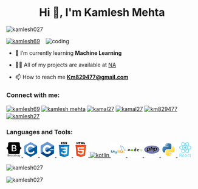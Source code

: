 <h1 align="center">Hi 👋, I'm Kamlesh Mehta</h1>
<p align="left"> <img src="https://komarev.com/ghpvc/?username=kamlesh027&label=Profile%20views&color=0e75b6&style=flat" alt="kamlesh027" /> </p>
<img align="right" alt="coding" width="400" src="image(https://github.com/Kamlesh027/Kamlesh027/assets/125842881/81271ac1-287e-4bbf-88eb-f3054fb6c3c8)
">

<p align="left"> <a href="https://twitter.com/kamlesh69" target="blank"><img src="https://img.shields.io/twitter/follow/kamlesh69?logo=twitter&style=for-the-badge" alt="kamlesh69" /></a> </p>

- 🌱 I’m currently learning **Machine Learning**

- 👨‍💻 All of my projects are available at [NA](NA)

- 📫 How to reach me **Km829477@gmail.com**

<h3 align="left">Connect with me:</h3>
<p align="left">
<a href="https://twitter.com/kamlesh69" target="blank"><img align="center" src="https://raw.githubusercontent.com/rahuldkjain/github-profile-readme-generator/master/src/images/icons/Social/twitter.svg" alt="kamlesh69" height="30" width="40" /></a>
<a href="https://linkedin.com/in/kamlesh mehta" target="blank"><img align="center" src="https://raw.githubusercontent.com/rahuldkjain/github-profile-readme-generator/master/src/images/icons/Social/linked-in-alt.svg" alt="kamlesh mehta" height="30" width="40" /></a>
<a href="https://www.codechef.com/users/kamal27" target="blank"><img align="center" src="https://cdn.jsdelivr.net/npm/simple-icons@3.1.0/icons/codechef.svg" alt="kamal27" height="30" width="40" /></a>
<a href="https://codeforces.com/profile/kamal27" target="blank"><img align="center" src="https://raw.githubusercontent.com/rahuldkjain/github-profile-readme-generator/master/src/images/icons/Social/codeforces.svg" alt="kamal27" height="30" width="40" /></a>
<a href="https://www.leetcode.com/km829477" target="blank"><img align="center" src="https://raw.githubusercontent.com/rahuldkjain/github-profile-readme-generator/master/src/images/icons/Social/leet-code.svg" alt="km829477" height="30" width="40" /></a>
<a href="https://auth.geeksforgeeks.org/user/kamlesh27" target="blank"><img align="center" src="https://raw.githubusercontent.com/rahuldkjain/github-profile-readme-generator/master/src/images/icons/Social/geeks-for-geeks.svg" alt="kamlesh27" height="30" width="40" /></a>
</p>

<h3 align="left">Languages and Tools:</h3>
<p align="left"> <a href="https://getbootstrap.com" target="_blank" rel="noreferrer"> <img src="https://raw.githubusercontent.com/devicons/devicon/master/icons/bootstrap/bootstrap-plain-wordmark.svg" alt="bootstrap" width="40" height="40"/> </a> <a href="https://www.cprogramming.com/" target="_blank" rel="noreferrer"> <img src="https://raw.githubusercontent.com/devicons/devicon/master/icons/c/c-original.svg" alt="c" width="40" height="40"/> </a> <a href="https://www.w3schools.com/cpp/" target="_blank" rel="noreferrer"> <img src="https://raw.githubusercontent.com/devicons/devicon/master/icons/cplusplus/cplusplus-original.svg" alt="cplusplus" width="40" height="40"/> </a> <a href="https://www.w3schools.com/css/" target="_blank" rel="noreferrer"> <img src="https://raw.githubusercontent.com/devicons/devicon/master/icons/css3/css3-original-wordmark.svg" alt="css3" width="40" height="40"/> </a> <a href="https://www.w3.org/html/" target="_blank" rel="noreferrer"> <img src="https://raw.githubusercontent.com/devicons/devicon/master/icons/html5/html5-original-wordmark.svg" alt="html5" width="40" height="40"/> </a> <a href="https://kotlinlang.org" target="_blank" rel="noreferrer"> <img src="https://www.vectorlogo.zone/logos/kotlinlang/kotlinlang-icon.svg" alt="kotlin" width="40" height="40"/> </a> <a href="https://www.mysql.com/" target="_blank" rel="noreferrer"> <img src="https://raw.githubusercontent.com/devicons/devicon/master/icons/mysql/mysql-original-wordmark.svg" alt="mysql" width="40" height="40"/> </a> <a href="https://nodejs.org" target="_blank" rel="noreferrer"> <img src="https://raw.githubusercontent.com/devicons/devicon/master/icons/nodejs/nodejs-original-wordmark.svg" alt="nodejs" width="40" height="40"/> </a> <a href="https://www.php.net" target="_blank" rel="noreferrer"> <img src="https://raw.githubusercontent.com/devicons/devicon/master/icons/php/php-original.svg" alt="php" width="40" height="40"/> </a> <a href="https://www.python.org" target="_blank" rel="noreferrer"> <img src="https://raw.githubusercontent.com/devicons/devicon/master/icons/python/python-original.svg" alt="python" width="40" height="40"/> </a> <a href="https://reactjs.org/" target="_blank" rel="noreferrer"> <img src="https://raw.githubusercontent.com/devicons/devicon/master/icons/react/react-original-wordmark.svg" alt="react" width="40" height="40"/> </a> </p>

<p><img align="center" src="https://github-readme-stats.vercel.app/api/top-langs?username=kamlesh027&show_icons=true&locale=en&layout=compact" alt="kamlesh027" /></p>

<p><img align="center" src="https://github-readme-streak-stats.herokuapp.com/?user=kamlesh027&" alt="kamlesh027" /></p>
